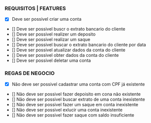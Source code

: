 ### REQUISITOS | FEATURES
- [x] Deve ser possivel criar uma conta
- [] Deve ser possivel  buscr o extrato bancario do cliente
- [] Deve ser possivel  realizer um deposito
- [] Deve ser possivel  realizar um saque
- [] Deve ser possivel  buscar o extrato bancario do cliente por data
- [] Deve ser possivel  atualizar dados da conta do cliente
- [] Deve ser possivel  obter dados da conta do cliente
- [] Deve ser possivel  deletar uma conta

### REGAS DE NEGOCIO
- [x] Não deve ser possivel cadastrar uma conta com CPF já existente
- [] Não deve ser possivel fazer depoisito em cona não existente
- [] Não deve ser possivel buscar extrato de uma conta inexistente
- [] Não deve ser possivel fazer um saque em conta inexistente
- [] Não deve ser possivel exlucir uma conta inexistente
- [] Não deve ser possivel fazer saque com saldo insuficiente